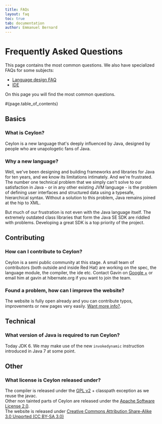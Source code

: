 ```yaml
---
title: FAQs 
layout: faq
toc: true
tab: documentation
author: Emmanuel Bernard
---
```


# Frequently Asked Questions

This page contains the most common questions. We also have specialized FAQs for some subjects:

* [Language design FAQ](language-design)
* [IDE](ide)

On this page you will find the most common questions.  

#{page.table_of_contents}

## Basics

### What is Ceylon?

Ceylon is a new language that's deeply influenced by Java, designed by people who are unapologetic fans of Java.


### Why a new language?

Well, we've been designing and building frameworks and libraries for Java for ten years, and we know its limitations intimately. And we're frustrated. The number one technical problem that we simply can't solve to our satisfaction in Java - or in any other existing JVM language - is the problem of defining user interfaces and structured data using a typesafe, hierarchical syntax. Without a solution to this problem, Java remains joined at the hip to XML.

But much of our frustration is not even with the Java language itself. The extremely outdated class libraries that form the Java SE SDK are riddled with problems. Developing a great SDK is a top priority of the project.

## Contributing

### How can I contribute to Ceylon?

Ceylon is a semi public community at this stage. A small team of contributors (both outside and inside Red Hat)
are working on the spec, the language module, the compiler, the ide etc. Contact Gavin on 
[Google +](https://plus.google.com/105743409453530897815) or email him at gavin at hibernate.org if you want to
join the team.

### Found a problem, how can I improve the website?

The website is fully open already and you can contribute typos, improvements or new pages very easily. 
[Want more info?](/code/website).

## Technical

### What version of Java is required to run Ceylon?

Today JDK 6. We may make use of the new
`invokedynamic` instruction introduced in Java 7 at some point.

## Other

### What license is Ceylon released under?

The compiler is released under the [GPL v2](http://www.gnu.org/licenses/gpl-2.0.html) + classpath exception as we reuse 
the javac.  
Other non tainted parts of Ceylon are released under the 
[Apache Software License 2.0](http://www.apache.org/licenses/LICENSE-2.0.html).  
The website is released under [Creative Commons Attribution Share-Alike 3.0 Unported (CC BY-SA 3.0)](http://creativecommons.org/licenses/by-sa/3.0/)